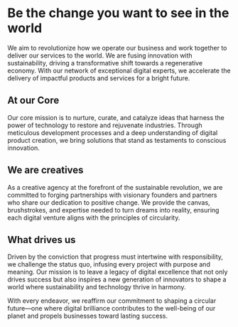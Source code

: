 # Be the change you want to see in the world

We aim to revolutionize how we operate our business and work together to deliver our services to the world. We are fusing innovation with sustainability, driving a transformative shift towards a regenerative economy. With our network of exceptional digital experts, we accelerate the delivery of impactful products and services for a bright future.

## At our Core

Our core mission is to nurture, curate, and catalyze ideas that harness the power of technology to restore and rejuvenate industries. Through meticulous development processes and a deep understanding of digital product creation, we bring solutions that stand as testaments to conscious innovation.

## We are creatives

As a creative agency at the forefront of the sustainable revolution, we are committed to forging partnerships with visionary founders and partners who share our dedication to positive change. We provide the canvas, brushstrokes, and expertise needed to turn dreams into reality, ensuring each digital venture aligns with the principles of circularity.

## What drives us

Driven by the conviction that progress must intertwine with responsibility, we challenge the status quo, infusing every project with purpose and meaning. Our mission is to leave a legacy of digital excellence that not only drives success but also inspires a new generation of innovators to shape a world where sustainability and technology thrive in harmony.

With every endeavor, we reaffirm our commitment to shaping a circular future—one where digital brilliance contributes to the well-being of our planet and propels businesses toward lasting success.